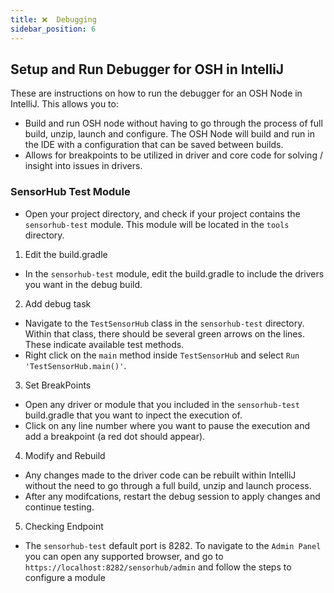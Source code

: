 ```yaml
---
title: ❌  Debugging 
sidebar_position: 6
---
```



## Setup and Run Debugger for OSH in IntelliJ

These are instructions on how to run the debugger for an OSH Node in IntelliJ. This allows you to:
- Build and run OSH node without having to go through the process of full build, unzip, launch and configure. The OSH Node will build and run in the IDE with a configuration that can be saved between builds.
- Allows for breakpoints to be utilized in driver and core code for solving / insight into issues in drivers. 

### SensorHub Test Module
- Open your project directory, and check if your project contains the `sensorhub-test` module. This module will be located in the `tools` directory. 

1. Edit the build.gradle
- In the `sensorhub-test` module, edit the build.gradle to include the drivers you want in the debug build.

2. Add debug task
- Navigate to the `TestSensorHub` class in the `sensorhub-test` directory. Within that class, there should be several green arrows on the lines. These indicate available test methods.
- Right click on the `main` method inside `TestSensorHub` and select `Run 'TestSensorHub.main()'`. 

3. Set BreakPoints
- Open any driver or module that you included in the `sensorhub-test` build.gradle that you want to inpect the execution of. 
- Click on any line number where you want to pause the execution and add a breakpoint (a red dot should appear).

4. Modify and Rebuild
- Any changes made to the driver code can be rebuilt within IntelliJ without the need to go through a full build, unzip and launch process.
- After any modifcations, restart the debug session to apply changes and continue testing. 

5. Checking Endpoint
- The `sensorhub-test` default port is 8282. To navigate to the `Admin Panel` you can open any supported browser, and go to `https://localhost:8282/sensorhub/admin` and follow the steps to configure a module 
<!-- [here](LINK).  -->